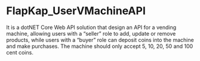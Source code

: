 # FlapKap_UserVMachineAPI
It is a dotNET Core Web API solution that design an API for a vending machine, allowing users with a “seller” role to add, update or remove products, while users with a “buyer” role can deposit coins into the machine and make purchases. The machine should only accept 5, 10, 20, 50 and 100 cent coins.
